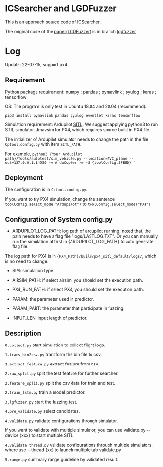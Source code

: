 # ICSearcher and LGDFuzzer
This is an approach source code of ICSearcher.

The original code of the [paper(LGDFuzzer)](https://dl.acm.org/doi/10.1145/3510003.3510084) is in branch [lgdfuzzer](https://github.com/BlackJocker1995/uavga/tree/lgdfuzzer)

# Log
Update: 22-07-15, support px4

## Requirement
Python package requirement: numpy ; pandas ; pymavlink ; pyulog ; keras ; tensorflow

OS: The program is only test in Ubuntu 18.04 and 20.04 (recommend).

`
pip3 install pymavlink pandas pyulog eventlet keras tensorflow
`


Simulation requirement: Ardupilot [SITL](https://github.com/ArduPilot/ardupilot). We suggest applying python3 to run STIL simulator.
Jmavsim for PX4, which requires source build in PX4 file.

The initializer of Ardupilot simulator needs to change the path in the file `Cptool.config.py` with item
`SITL_PATH`.

For example,
`
python3 {Your Ardupilot path}/Tools/autotest/sim_vehicle.py --location=AVC_plane --out=127.0.0.1:14550 -v ArduCopter -w -S {toolConfig.SPEED} "
`


## Deployment
The configuration is in `Cptool.config.py`.

If you want to try PX4 simulation, change the sentence `toolConfig.select_mode("Ardupilot")` to `toolConfig.select_mode("PX4")`

## Configuration of System config.py
* ARDUPILOT_LOG_PATH: log path of ardupilot running, noted that, the path needs to have a flag file "logs/LASTLOG.TXT".
Or you can manually run the simulation at first in {ARDUPILOT_LOG_PATH} to auto generate flag file. 

The log path for PX4 is in `{PX4_Path}/build/px4_sitl_default/logs/`, which is no need to change.

* SIM: simulation type.

* AIRSIM_PATH: if select airsim, you should set the execution path.

* PX4_RUN_PATH: if select PX4, you should set the execution path.

* PARAM: the parameter used in predictor.

* PARAM_PART: the parameter that participate in fuzzing.

* INPUT_LEN: input length of predictor.


## Description

`0.collect.py` start simulation to collect flight logs.

`1.trans_bin2csv.py` transform the bin file to csv.

`2.extract_feature.py` extract feature from csv.

`2.raw_split.py` split the test feature for further searcher.

`2.feature_split.py` split the csv data for train and test.

`2.train_lstm.py` train a model predictor.

`3.lgfuzzer.py` start the fuzzing test.

`4.pre_validate.py` select candidates.

`4.validate.py` validate configurations through simulator.

If you want to validate with multiple simulator, you can use validate.py -- device {xxx} to start multiple SITL

`4.validate_thread.py` validate configurations through multiple simulators, where use --thread {xx} to launch multiple tab validate.py

`5.range.py` summary range guideline by validated result.
